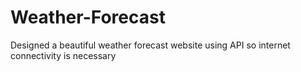 # Weather-Forecast
Designed a beautiful weather forecast website using API so internet connectivity is necessary
